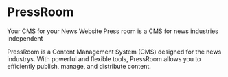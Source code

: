 # PressRoom
Your CMS for your News Website
Press room is a CMS for news industries independent

PressRoom is a Content Management System (CMS) designed for the news industrys. With powerful and flexible tools, PressRoom allows you to efficiently publish, manage, and distribute content.
